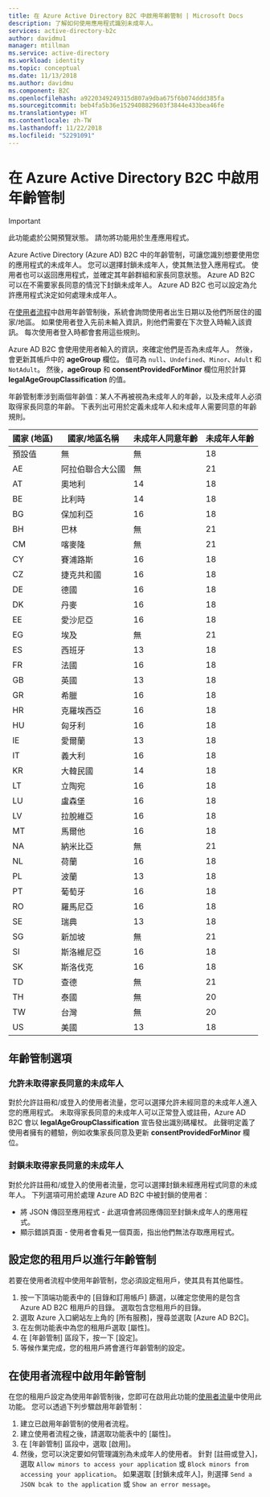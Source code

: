 ```yaml
---
title: 在 Azure Active Directory B2C 中啟用年齡管制 | Microsoft Docs
description: 了解如何使用應用程式識別未成年人。
services: active-directory-b2c
author: davidmu1
manager: mtillman
ms.service: active-directory
ms.workload: identity
ms.topic: conceptual
ms.date: 11/13/2018
ms.author: davidmu
ms.component: B2C
ms.openlocfilehash: a9220349249315d807a9dba675f6b074ddd385fa
ms.sourcegitcommit: beb4fa5b36e1529408829603f3844e433bea46fe
ms.translationtype: HT
ms.contentlocale: zh-TW
ms.lasthandoff: 11/22/2018
ms.locfileid: "52291091"
---
```

# <a name="enable-age-gating-in-azure-active-directory-b2c"></a>在 Azure Active Directory B2C 中啟用年齡管制

>[!IMPORTANT]
>此功能處於公開預覽狀態。 請勿將功能用於生產應用程式。 
>

Azure Active Directory (Azure AD) B2C 中的年齡管制，可讓您識別想要使用您的應用程式的未成年人。 您可以選擇封鎖未成年人，使其無法登入應用程式。 使用者也可以返回應用程式，並確定其年齡群組和家長同意狀態。 Azure AD B2C 可以在不需要家長同意的情況下封鎖未成年人。 Azure AD B2C 也可以設定為允許應用程式決定如何處理未成年人。

在[使用者流程](active-directory-b2c-reference-policies.md)中啟用年齡管制後，系統會詢問使用者出生日期以及他們所居住的國家/地區。 如果使用者登入先前未輸入資訊，則他們需要在下次登入時輸入該資訊。 每次使用者登入時都會套用這些規則。

Azure AD B2C 會使用使用者輸入的資訊，來確定他們是否為未成年人。 然後，會更新其帳戶中的 **ageGroup** 欄位。 值可為 `null`、`Undefined`、`Minor`、`Adult` 和 `NotAdult`。  然後，**ageGroup** 和 **consentProvidedForMinor** 欄位用於計算 **legalAgeGroupClassification** 的值。

年齡管制牽涉到兩個年齡值：某人不再被視為未成年人的年齡，以及未成年人必須取得家長同意的年齡。 下表列出可用於定義未成年人和未成年人需要同意的年齡規則。

| 國家 (地區) | 國家/地區名稱 | 未成年人同意年齡 | 未成年人年齡 |
| ------- | ------------ | ----------------- | --------- |
| 預設值 | 無 | 無 | 18 |
| AE | 阿拉伯聯合大公國 | 無 | 21 |
| AT | 奧地利 | 14 | 18 |
| BE | 比利時 | 14 | 18 |
| BG | 保加利亞 | 16 | 18 |
| BH | 巴林 | 無 | 21 |
| CM | 喀麥隆 | 無 | 21 |
| CY | 賽浦路斯 | 16 | 18 |
| CZ | 捷克共和國 | 16 | 18 |
| DE | 德國 | 16 | 18 |
| DK | 丹麥 | 16 | 18 |
| EE | 愛沙尼亞 | 16 | 18 |
| EG | 埃及 | 無 | 21 |
| ES | 西班牙 | 13 | 18 |
| FR | 法國 | 16 | 18 |
| GB | 英國 | 13 | 18 |
| GR | 希臘 | 16 | 18 |
| HR | 克羅埃西亞 | 16 | 18 |
| HU | 匈牙利 | 16 | 18 |
| IE | 愛爾蘭 | 13 | 18 |
| IT | 義大利 | 16 | 18 |
| KR | 大韓民國 | 14 | 18 |
| LT | 立陶宛 | 16 | 18 |
| LU | 盧森堡 | 16 | 18 |
| LV | 拉脫維亞 | 16 | 18 |
| MT | 馬爾他 | 16 | 18 |
| NA | 納米比亞 | 無 | 21 |
| NL | 荷蘭 | 16 | 18 |
| PL | 波蘭 | 13 | 18 |
| PT | 葡萄牙 | 16 | 18 |
| RO | 羅馬尼亞 | 16 | 18 |
| SE | 瑞典 | 13 | 18 |
| SG | 新加坡 | 無 | 21 |
| SI | 斯洛維尼亞 | 16 | 18 |
| SK | 斯洛伐克 | 16 | 18 |
| TD | 查德 | 無 | 21 |
| TH | 泰國 | 無 | 20 |
| TW | 台灣 | 無 | 20 | 
| US | 美國 | 13 | 18 |

## <a name="age-gating-options"></a>年齡管制選項
 
### <a name="allowing-minors-without-parental-consent"></a>允許未取得家長同意的未成年人

對於允許註冊和/或登入的使用者流量，您可以選擇允許未經同意的未成年人進入您的應用程式。 未取得家長同意的未成年人可以正常登入或註冊，Azure AD B2C 會以 **legalAgeGroupClassification** 宣告發出識別碼權杖。 此聲明定義了使用者擁有的體驗，例如收集家長同意及更新 **consentProvidedForMinor** 欄位。

### <a name="blocking-minors-without-parental-consent"></a>封鎖未取得家長同意的未成年人

對於允許註冊和/或登入的使用者流量，您可以選擇封鎖未經應用程式同意的未成年人。 下列選項可用於處理 Azure AD B2C 中被封鎖的使用者：

- 將 JSON 傳回至應用程式 - 此選項會將回應傳回至封鎖未成年人的應用程式。
- 顯示錯誤頁面 - 使用者會看見一個頁面，指出他們無法存取應用程式。

## <a name="set-up-your-tenant-for-age-gating"></a>設定您的租用戶以進行年齡管制

若要在使用者流程中使用年齡管制，您必須設定租用戶，使其具有其他屬性。

1. 按一下頂端功能表中的 [目錄和訂用帳戶] 篩選，以確定您使用的是包含 Azure AD B2C 租用戶的目錄。 選取包含您租用戶的目錄。 
2. 選取 Azure 入口網站左上角的 [所有服務]，搜尋並選取 [Azure AD B2C]。
3. 在左側功能表中為您的租用戶選取 [屬性]。
2. 在 [年齡管制] 區段下，按一下 [設定]。
3. 等候作業完成，您的租用戶將會進行年齡管制的設定。

## <a name="enable-age-gating-in-your-user-flow"></a>在使用者流程中啟用年齡管制

在您的租用戶設定為使用年齡管制後，您即可在啟用此功能的[使用者流量](user-flow-versions.md)中使用此功能。 您可以透過下列步驟啟用年齡管制：

1. 建立已啟用年齡管制的使用者流程。
2. 建立使用者流程之後，請選取功能表中的 [屬性]。
3. 在 [年齡管制] 區段中，選取 [啟用]。
4. 然後，您可以決定要如何管理識別為未成年人的使用者。 針對 [註冊或登入]，選取 `Allow minors to access your application` 或 `Block minors from accessing your application`。 如果選取 [封鎖未成年人]，則選擇 `Send a JSON bcak to the application` 或 `Show an error message`。 




